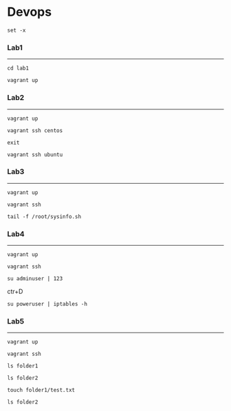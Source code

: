# Devops
    set -x
### Lab1
---
`cd lab1`

`vagrant up`

### Lab2
---
`vagrant up`

`vagrant ssh centos`

`exit`

`vagrant ssh ubuntu`


### Lab3
---
`vagrant up`

`vagrant ssh`

`tail -f /root/sysinfo.sh`

### Lab4
---
`vagrant up`

`vagrant ssh`

`su adminuser | 123`

ctr+D

`su poweruser | iptables -h`

### Lab5
---
`vagrant up`

`vagrant ssh`

`ls folder1`

`ls folder2`

`touch folder1/test.txt`

`ls folder2`
